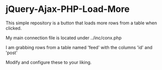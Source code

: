 # jQuery-Ajax-PHP-Load-More
This simple repository is a button that loads more rows from a table when clicked.


My main connection file is located under ../inc/conx.php

I am grabbing rows from a table named 'feed' with the columns 'id' and 'post'

Modify and configure these to your liking.
